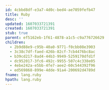 ```yaml
---
id: 4cbbd8df-e3a7-4d0c-bed4-ae7059fefb47
title: Ruby
desc: ''
updated: 1607033721391
created: 1607033721391
stub: true
parent: ef5162eb-1f61-4878-a1c5-c9a776726629
children:
  - 2b9d88e9-c95b-40a0-9771-f0cbb08e3903
  - 3c38c7df-faed-426b-82cf-7cb4476bc8ac
  - b39cd217-8ad4-44b3-9949-5259170dfd1f
  - dc952017-3fc6-492c-9955-507c4c338e05
  - 4ebe242a-e5bb-4fe7-aee2-60c544392f96
  - ed569868-899e-4dde-91a4-200692d4789d
fname: lang.ruby
hpath: lang.ruby
---
```



